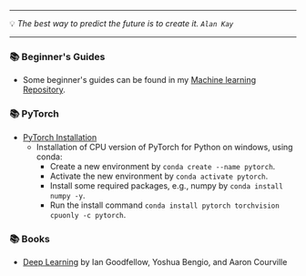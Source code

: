 
---

 :bulb: *The best way to predict the future is to create it. `Alan Kay`*    

---

### :books:  Beginner's Guides
  - Some beginner's guides can be found in my [Machine learning Repository](https://github.com/zata213/path2ml).

### :books: PyTorch
  - [PyTorch Installation](https://pytorch.org/)
    - Installation of CPU version of PyTorch for Python on windows, using conda: 
      - Create a new environment by `conda create --name pytorch`.
      - Activate the new environment by `conda activate pytorch`.
      - Install some required packages, e.g., numpy by `conda install numpy -y`.
      - Run the install command `conda install pytorch torchvision cpuonly -c pytorch`.
      
### :books: Books
  - [Deep Learning](http://www.deeplearningbook.org/) by Ian Goodfellow, Yoshua Bengio, and Aaron Courville
